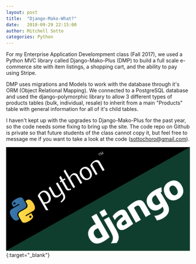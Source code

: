 ```yaml
---
layout: post
title:  "Django-Mako-What?"
date:   2018-09-29 22:15:00
author: Mitchell Sotto
categories: Python
---
```

For my Enterprise Application Develompment class (Fall 2017), we used a Python MVC library called Django-Mako-Plus (DMP) to build a full scale e-commerce site with item listings, a shopping cart, and the ability to pay using Stripe. 

DMP uses migrations and Models to work with the database through it's ORM (Object Relational Mapping). We connected to a PostgreSQL database and used the django-polymorphic library to allow 3 different types of products tables (bulk, individual, resale) to inherit from a main "Products" table with general information for all of it's child tables.

I haven't kept up with the upgrades to Django-Mako-Plus for the past year, so the code needs some fixing to bring up the site. The code repo on Github is private so that future students of the class cannot copy it, but feel free to message me if you want to take a look at the code (sottochoro@gmail.com).


![Django Image](/assets/django.png){:target="_blank"}
